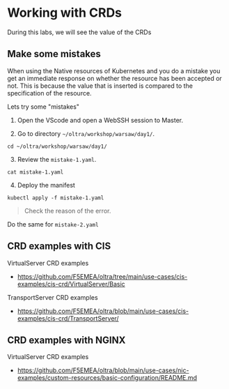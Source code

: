 # Working with CRDs
During this labs, we will see the value of the CRDs

## Make some mistakes

When using the Native resources of Kubernetes and you do a mistake you get an immediate response on whether the resource has been accepted or not. This is because the value that is inserted is compared to the specification of the resource. 

Lets try some "mistakes"


1. Open the VScode and open a WebSSH session to Master.

2. Go to directory `~/oltra/workshop/warsaw/day1/`.
```
cd ~/oltra/workshop/warsaw/day1/
```

3. Review the `mistake-1.yaml`.
```
cat mistake-1.yaml
```

4. Deploy the manifest
```
kubectl apply -f mistake-1.yaml
```
> Check the reason of the error.

Do the same for `mistake-2.yaml`

## CRD examples with CIS

VirtualServer CRD examples
 - https://github.com/F5EMEA/oltra/tree/main/use-cases/cis-examples/cis-crd/VirtualServer/Basic

TransportServer CRD examples
 - https://github.com/F5EMEA/oltra/blob/main/use-cases/cis-examples/cis-crd/TransportServer/


## CRD examples with NGINX

VirtualServer CRD examples
  - https://github.com/F5EMEA/oltra/blob/main/use-cases/nic-examples/custom-resources/basic-configuration/README.md


